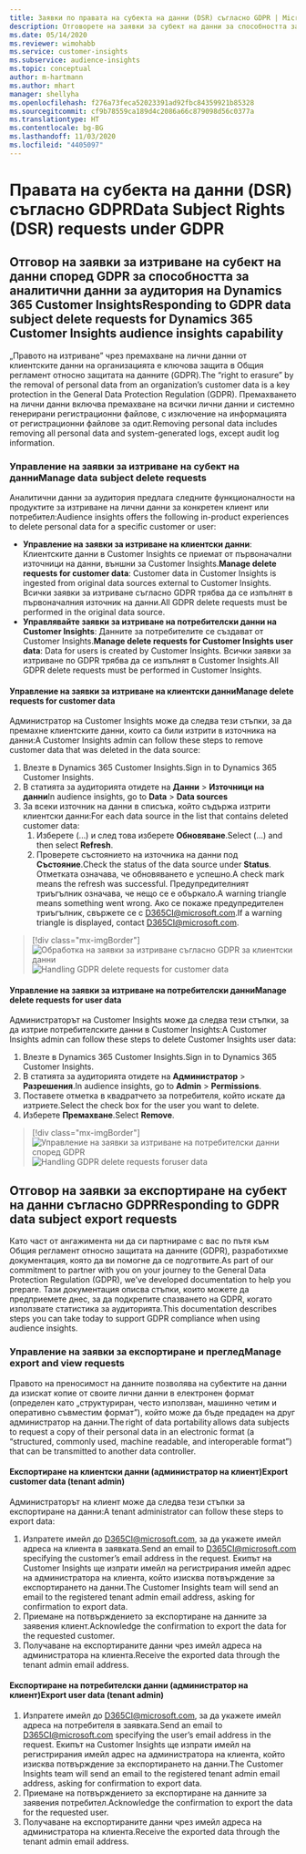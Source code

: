 ```yaml
---
title: Заявки по правата на субекта на данни (DSR) съгласно GDPR | Microsoft Docs
description: Отговорете на заявки за субект на данни за способността за аналитични данни за аудитория на Dynamics 365 Customer Insights.
ms.date: 05/14/2020
ms.reviewer: wimohabb
ms.service: customer-insights
ms.subservice: audience-insights
ms.topic: conceptual
author: m-hartmann
ms.author: mhart
manager: shellyha
ms.openlocfilehash: f276a73feca52023391ad92fbc84359921b85328
ms.sourcegitcommit: cf9b78559ca189d4c2086a66c879098d56c0377a
ms.translationtype: HT
ms.contentlocale: bg-BG
ms.lasthandoff: 11/03/2020
ms.locfileid: "4405097"
---
```

# <a name="data-subject-rights-dsr-requests-under-gdpr"></a><span data-ttu-id="1c3bc-103">Правата на субекта на данни (DSR) съгласно GDPR</span><span class="sxs-lookup"><span data-stu-id="1c3bc-103">Data Subject Rights (DSR) requests under GDPR</span></span>

## <a name="responding-to-gdpr-data-subject-delete-requests-for-dynamics-365-customer-insights-audience-insights-capability"></a><span data-ttu-id="1c3bc-104">Отговор на заявки за изтриване на субект на данни според GDPR за способността за аналитични данни за аудитория на Dynamics 365 Customer Insights</span><span class="sxs-lookup"><span data-stu-id="1c3bc-104">Responding to GDPR data subject delete requests for Dynamics 365 Customer Insights audience insights capability</span></span>

<span data-ttu-id="1c3bc-105">„Правото на изтриване” чрез премахване на лични данни от клиентските данни на организацията е ключова защита в Общия регламент относно защитата на данните (GDPR).</span><span class="sxs-lookup"><span data-stu-id="1c3bc-105">The “right to erasure” by the removal of personal data from an organization’s customer data is a key protection in the General Data Protection Regulation (GDPR).</span></span> <span data-ttu-id="1c3bc-106">Премахването на лични данни включва премахване на всички лични данни и системно генерирани регистрационни файлове, с изключение на информацията от регистрационни файлове за одит.</span><span class="sxs-lookup"><span data-stu-id="1c3bc-106">Removing personal data includes removing all personal data and system-generated logs, except audit log information.</span></span>

### <a name="manage-data-subject-delete-requests"></a><span data-ttu-id="1c3bc-107">Управление на заявки за изтриване на субект на данни</span><span class="sxs-lookup"><span data-stu-id="1c3bc-107">Manage data subject delete requests</span></span>

<span data-ttu-id="1c3bc-108">Аналитични данни за аудитория предлага следните функционалности на продуктите за изтриване на лични данни за конкретен клиент или потребител:</span><span class="sxs-lookup"><span data-stu-id="1c3bc-108">Audience insights offers the following in-product experiences to delete personal data for a specific customer or user:</span></span>

- <span data-ttu-id="1c3bc-109">**Управление на заявки за изтриване на клиентски данни**: Клиентските данни в Customer Insights се приемат от първоначални източници на данни, външни за Customer Insights.</span><span class="sxs-lookup"><span data-stu-id="1c3bc-109">**Manage delete requests for customer data**: Customer data in Customer Insights is ingested from original data sources external to Customer Insights.</span></span> <span data-ttu-id="1c3bc-110">Всички заявки за изтриване съгласно GDPR трябва да се изпълнят в първоначалния източник на данни.</span><span class="sxs-lookup"><span data-stu-id="1c3bc-110">All GDPR delete requests must be performed in the original data source.</span></span>
- <span data-ttu-id="1c3bc-111">**Управлявайте заявки за изтриване на потребителски данни на Customer Insights**: Данните за потребителите се създават от Customer Insights.</span><span class="sxs-lookup"><span data-stu-id="1c3bc-111">**Manage delete requests for Customer Insights user data**: Data for users is created by Customer Insights.</span></span> <span data-ttu-id="1c3bc-112">Всички заявки за изтриване по GDPR трябва да се изпълнят в Customer Insights.</span><span class="sxs-lookup"><span data-stu-id="1c3bc-112">All GDPR delete requests must be performed in Customer Insights.</span></span>

#### <a name="manage-delete-requests-for-customer-data"></a><span data-ttu-id="1c3bc-113">Управление на заявки за изтриване на клиентски данни</span><span class="sxs-lookup"><span data-stu-id="1c3bc-113">Manage delete requests for customer data</span></span>

<span data-ttu-id="1c3bc-114">Администратор на Customer Insights може да следва тези стъпки, за да премахне клиентските данни, които са били изтрити в източника на данни:</span><span class="sxs-lookup"><span data-stu-id="1c3bc-114">A Customer Insights admin can follow these steps to remove customer data that was deleted in the data source:</span></span>

1. <span data-ttu-id="1c3bc-115">Влезте в Dynamics 365 Customer Insights.</span><span class="sxs-lookup"><span data-stu-id="1c3bc-115">Sign in to Dynamics 365 Customer Insights.</span></span>
2. <span data-ttu-id="1c3bc-116">В статията за аудиторията отидете на **Данни** > **Източници на данни**</span><span class="sxs-lookup"><span data-stu-id="1c3bc-116">In audience insights, go to **Data** > **Data sources**</span></span>
3. <span data-ttu-id="1c3bc-117">За всеки източник на данни в списъка, който съдържа изтрити клиентски данни:</span><span class="sxs-lookup"><span data-stu-id="1c3bc-117">For each data source in the list that contains deleted customer data:</span></span>
   1. <span data-ttu-id="1c3bc-118">Изберете (...) и след това изберете **Обновяване**.</span><span class="sxs-lookup"><span data-stu-id="1c3bc-118">Select (...) and then select **Refresh**.</span></span>
   2. <span data-ttu-id="1c3bc-119">Проверете състоянието на източника на данни под **Състояние**.</span><span class="sxs-lookup"><span data-stu-id="1c3bc-119">Check the status of the data source under **Status**.</span></span> <span data-ttu-id="1c3bc-120">Отметката означава, че обновяването е успешно.</span><span class="sxs-lookup"><span data-stu-id="1c3bc-120">A check mark means the refresh was successful.</span></span> <span data-ttu-id="1c3bc-121">Предупредителният триъгълник означава, че нещо се е объркало.</span><span class="sxs-lookup"><span data-stu-id="1c3bc-121">A warning triangle means something went wrong.</span></span> <span data-ttu-id="1c3bc-122">Ако се покаже предупредителен триъгълник, свържете се с D365CI@microsoft.com.</span><span class="sxs-lookup"><span data-stu-id="1c3bc-122">If a warning triangle is displayed, contact D365CI@microsoft.com.</span></span>

> [!div class="mx-imgBorder"]
> <span data-ttu-id="1c3bc-123">![Обработка на заявки за изтриване съгласно GDPR за клиентски данни](media/gdpr-data-sources.png "Обработка на заявки за изтриване съгласно GDPR за клиентски данни")</span><span class="sxs-lookup"><span data-stu-id="1c3bc-123">![Handling GDPR delete requests for customer data](media/gdpr-data-sources.png "Handling GDPR delete requests for customer data")</span></span>

#### <a name="manage-delete-requests-for-user-data"></a><span data-ttu-id="1c3bc-124">Управление на заявки за изтриване на потребителски данни</span><span class="sxs-lookup"><span data-stu-id="1c3bc-124">Manage delete requests for user data</span></span>

<span data-ttu-id="1c3bc-125">Администраторът на Customer Insights може да следва тези стъпки, за да изтрие потребителските данни в Customer Insights:</span><span class="sxs-lookup"><span data-stu-id="1c3bc-125">A Customer Insights admin can follow these steps to delete Customer Insights user data:</span></span>

1. <span data-ttu-id="1c3bc-126">Влезте в Dynamics 365 Customer Insights.</span><span class="sxs-lookup"><span data-stu-id="1c3bc-126">Sign in to Dynamics 365 Customer Insights.</span></span>
2. <span data-ttu-id="1c3bc-127">В статията за аудиторията отидете на **Администратор** > **Разрешения**.</span><span class="sxs-lookup"><span data-stu-id="1c3bc-127">In audience insights, go to **Admin** > **Permissions**.</span></span>
3. <span data-ttu-id="1c3bc-128">Поставете отметка в квадратчето за потребителя, който искате да изтриете.</span><span class="sxs-lookup"><span data-stu-id="1c3bc-128">Select the check box for the user you want to delete.</span></span>
4. <span data-ttu-id="1c3bc-129">Изберете **Премахване**.</span><span class="sxs-lookup"><span data-stu-id="1c3bc-129">Select **Remove**.</span></span>

> [!div class="mx-imgBorder"]
> <span data-ttu-id="1c3bc-130">![Управление на заявки за изтриване на потребителски данни според GDPR](media/gdpr-permissions.png "Управление на заявки за изтриване за потребителски данни според GDPR")</span><span class="sxs-lookup"><span data-stu-id="1c3bc-130">![Handling GDPR delete requests foruser data](media/gdpr-permissions.png "Handling GDPR delete requests for user data")</span></span>

## <a name="responding-to-gdpr-data-subject-export-requests"></a><span data-ttu-id="1c3bc-131">Отговор на заявки за експортиране на субект на данни съгласно GDPR</span><span class="sxs-lookup"><span data-stu-id="1c3bc-131">Responding to GDPR data subject export requests</span></span>

<span data-ttu-id="1c3bc-132">Като част от ангажимента ни да си партнираме с вас по пътя към Общия регламент относно защитата на данните (GDPR), разработихме документация, която да ви помогне да се подготвите.</span><span class="sxs-lookup"><span data-stu-id="1c3bc-132">As part of our commitment to partner with you on your journey to the General Data Protection Regulation (GDPR), we’ve developed documentation to help you prepare.</span></span> <span data-ttu-id="1c3bc-133">Тази документация описва стъпки, които можете да предприемете днес, за да подкрепите спазването на GDPR, когато използвате статистика за аудиторията.</span><span class="sxs-lookup"><span data-stu-id="1c3bc-133">This documentation describes steps you can take today to support GDPR compliance when using audience insights.</span></span>

### <a name="manage-export-and-view-requests"></a><span data-ttu-id="1c3bc-134">Управление на заявки за експортиране и преглед</span><span class="sxs-lookup"><span data-stu-id="1c3bc-134">Manage export and view requests</span></span>

<span data-ttu-id="1c3bc-135">Правото на преносимост на данните позволява на субектите на данни да изискат копие от своите лични данни в електронен формат (определен като „структуриран, често използван, машинно четим и оперативно съвместим формат”), който може да бъде предаден на друг администратор на данни.</span><span class="sxs-lookup"><span data-stu-id="1c3bc-135">The right of data portability allows data subjects to request a copy of their personal data in an electronic format (a “structured, commonly used, machine readable, and interoperable format”) that can be transmitted to another data controller.</span></span>

#### <a name="export-customer-data-tenant-admin"></a><span data-ttu-id="1c3bc-136">Експортиране на клиентски данни (администратор на клиент)</span><span class="sxs-lookup"><span data-stu-id="1c3bc-136">Export customer data (tenant admin)</span></span>

<span data-ttu-id="1c3bc-137">Администраторът на клиент може да следва тези стъпки за експортиране на данни:</span><span class="sxs-lookup"><span data-stu-id="1c3bc-137">A tenant administrator can follow these steps to export data:</span></span>

1. <span data-ttu-id="1c3bc-138">Изпратете имейл до D365CI@microsoft.com, за да укажете имейл адреса на клиента в заявката.</span><span class="sxs-lookup"><span data-stu-id="1c3bc-138">Send an email to D365CI@microsoft.com specifying the customer’s email address in the request.</span></span> <span data-ttu-id="1c3bc-139">Екипът на Customer Insights ще изпрати имейл на регистрирания имейл адрес на администратора на клиента, който изисква потвърждение за експортирането на данни.</span><span class="sxs-lookup"><span data-stu-id="1c3bc-139">The Customer Insights team will send an email to the registered tenant admin email address, asking for confirmation to export data.</span></span>
2. <span data-ttu-id="1c3bc-140">Приемане на потвърждението за експортиране на данните за заявения клиент.</span><span class="sxs-lookup"><span data-stu-id="1c3bc-140">Acknowledge the confirmation to export the data for the requested customer.</span></span>
3. <span data-ttu-id="1c3bc-141">Получаване на експортираните данни чрез имейл адреса на администратора на клиента.</span><span class="sxs-lookup"><span data-stu-id="1c3bc-141">Receive the exported data through the tenant admin email address.</span></span>

#### <a name="export-user-data-tenant-admin"></a><span data-ttu-id="1c3bc-142">Експортиране на потребителски данни (администратор на клиент)</span><span class="sxs-lookup"><span data-stu-id="1c3bc-142">Export user data (tenant admin)</span></span>

1. <span data-ttu-id="1c3bc-143">Изпратете имейл до D365CI@microsoft.com, за да укажете имейл адреса на потребителя в заявката.</span><span class="sxs-lookup"><span data-stu-id="1c3bc-143">Send an email to D365CI@microsoft.com specifying the user’s email address in the request.</span></span> <span data-ttu-id="1c3bc-144">Екипът на Customer Insights ще изпрати имейл на регистрирания имейл адрес на администратора на клиента, който изисква потвърждение за експортирането на данни.</span><span class="sxs-lookup"><span data-stu-id="1c3bc-144">The Customer Insights team will send an email to the registered tenant admin email address, asking for confirmation to export data.</span></span>
2. <span data-ttu-id="1c3bc-145">Приемане на потвърждението за експортиране на данните за заявения потребител.</span><span class="sxs-lookup"><span data-stu-id="1c3bc-145">Acknowledge the confirmation to export the data for the requested user.</span></span>
3. <span data-ttu-id="1c3bc-146">Получаване на експортираните данни чрез имейл адреса на администратора на клиента.</span><span class="sxs-lookup"><span data-stu-id="1c3bc-146">Receive the exported data through the tenant admin email address.</span></span>
